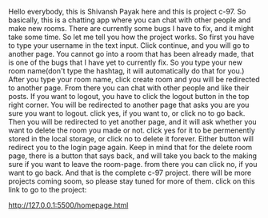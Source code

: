 Hello everybody, this is Shivansh Payak here and this is project c-97. So basically, this is a chatting app where you can chat with other people and make new rooms. There are currently some bugs I have to fix, and it might take some time. So let me tell you how the project works. So first you have to type your username in the text input. Click continue, and you will go to another page. You cannot go into a room that has been already made, that is one of the bugs that I have yet to currently fix. So you type your new room name(don't type the hashtag, it will automatically do that for you.) After you type your room name, click create room and you will be redirected to another page. From there you can chat with other people and like their posts. If you want to logout, you have to click the logout button in the top right corner. You will be redirected to another page that asks you are you sure you want to logout. click yes, if you want to, or click no to go back. Then you will be redirected to yet another page, and it will ask whether you want to delete the room you made or not. click yes for it to be permenently stored in the local storage, or click no to delete it forever. Either button will redirect you to the login page again. Keep in mind that for the delete room page, there is a button that says back, and will take you back to the making sure if you want to leave the room-page. from there you can click no, if you want to go back. And that is the complete c-97 project. there will be more projects coming soom, so please stay tuned for more of them.
 click on this link to go to the project: 
 
 
 http://127.0.0.1:5500/homepage.html
